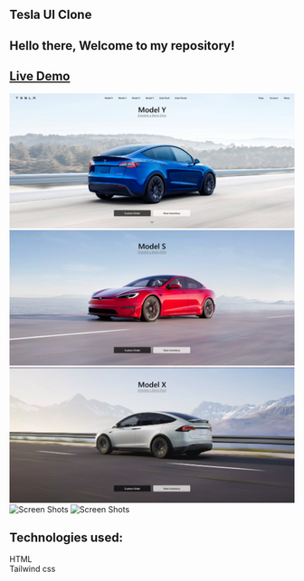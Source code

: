 ## Tesla UI Clone
## Hello there, Welcome to my repository!
## [Live Demo](https://teslaclone-ui.netlify.app/)
![Screen Shots](./Screen%20shots/127.0.0.1_5500_index.html.png "tesla")
![Screen Shots](./Screen%20shots/127.0.0.1_5500_index.html%20(1).png "tesla")
![Screen Shots](./Screen%20shots/127.0.0.1_5500_index.html%20(2).png "tesla")
![Screen Shots](./Screen%20shots/127.0.0.1_5500_index.html%20(5).png "tesla")
![Screen Shots](./Screen%20shots/127.0.0.1_5500_index.html%20(4).png "tesla")
## Technologies used:<br>
HTML <br>
Tailwind css
